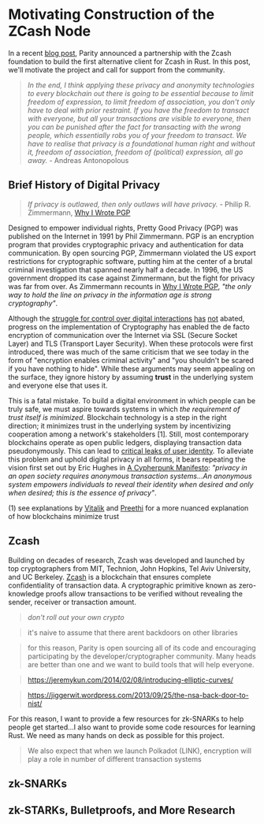 # Motivating Construction of the ZCash Node

In a recent [blog post](https://www.parity.io/parity-teams-up-with-zcash-foundation-for-parity-zcash-client/), Parity announced a partnership with the Zcash foundation to build the first alternative client for Zcash in Rust. In this post, we'll motivate the project and call for support from the community.

> *In the end, I think applying these privacy and anonymity technologies to every blockchain out there is going to be essential because to limit freedom of expression, to limit freedom of association, you don't only have to deal with prior restraint. If you have the freedom to transact with everyone, but all your transactions are visible to everyone, then you can be punished after the fact for transacting with the wrong people, which essentially robs you of your freedom to transact. We have to realise that privacy is a foundational human right and without it, freedom of association, freedom of (political) expression, all go away.* - Andreas Antonopolous 

## Brief History of Digital Privacy
> *If privacy is outlawed, then only outlaws will have privacy.* - Philip R. Zimmermann, [Why I Wrote PGP](https://www.philzimmermann.com/EN/essays/WhyIWrotePGP.html)

Designed to empower individual rights, Pretty Good Privacy (PGP) was published on the Internet in 1991 by Phil Zimmermann. PGP is an encryption program that provides cryptographic privacy and authentication for data communication. By open sourcing PGP, Zimmermann violated the US export restrictions for cryptographic software, putting him at the center of a brutal criminal investigation that spanned nearly half a decade. In 1996, the US government dropped its case against Zimmermann, but the fight for privacy was far from over. As Zimmermann recounts in [Why I Wrote PGP](https://www.philzimmermann.com/EN/essays/WhyIWrotePGP.html), *"the only way to hold the line on privacy in the information age is strong cryptography"*.

Although the [struggle for control over digital interactions](https://en.wikipedia.org/wiki/Crypto_Wars#cite_note-55) [has](https://arstechnica.com/tech-policy/2015/01/uk-prime-minister-wants-backdoors-into-messaging-apps-or-hell-ban-them/) [not](https://blogs.wsj.com/digits/2015/01/16/obama-sides-with-cameron-in-encryption-fight/?guid=BL-DGB-39944&dsk=y) abated, progress on the implementation of Cryptography has enabled the de facto encryption of communication over the Internet via SSL (Secure Socket Layer) and TLS (Transport Layer Security). When these protocols were first introduced, there was much of the same criticism that we see today in the form of "encryption enables criminal activity" and "you shouldn't be scared if you have nothing to hide". While these arguments may seem appealing on the surface, they ignore history by assuming **trust** in the underlying system and everyone else that uses it. 

This is a fatal mistake. To build a digital environment in which people can be truly safe, we must aspire towards systems in which *the requirement of trust itself is minimized*. Blockchain technology is a step in the right direction; it minimizes trust in the underlying system by incentivizing cooperation among a network's stakeholders [1]. Still, most contemporary blockchains operate as open public ledgers, displaying transaction data pseudonymously. This can lead to [critical leaks of user identity](https://www.technologyreview.com/s/608716/bitcoin-transactions-arent-as-anonymous-as-everyone-hoped/). To alleviate this problem and uphold digital privacy in all forms, it bears repeating the vision first set out by Eric Hughes in [A Cypherpunk Manifesto](https://www.activism.net/cypherpunk/manifesto.html): *"privacy in an open society requires anonymous transaction systems...An anonymous system empowers individuals to reveal their identity when desired and only when desired; this is the essence of privacy"*. 

(1) see explanations by [Vitalik](https://blog.ethereum.org/2015/04/27/visions-part-2-the-problem-of-trust/) and [Preethi](https://medium.com/@preethikasireddy/eli5-what-do-we-mean-by-blockchains-are-trustless-aa420635d5f6) for a more nuanced explanation of how blockchains minimize trust

## Zcash 
Building on decades of research, Zcash was developed and launched by top cryptographers from MIT, Technion, John Hopkins, Tel Aviv University, and UC Berkeley. [Zcash](https://z.cash/) is a blockchain that ensures complete confidentiality of transaction data. A cryptographic primitive known as zero-knowledge proofs allow transactions to be verified without revealing the sender, receiver or transaction amount.  


> *don't roll out your own crypto*

> it's naive to assume that there arent backdoors on other libraries

> for this reason, Parity is open sourcing all of its code and encouraging participating by the developer/cryptographer community. Many heads are better than one and we want to build tools that will help everyone.

> https://jeremykun.com/2014/02/08/introducing-elliptic-curves/

> https://jiggerwit.wordpress.com/2013/09/25/the-nsa-back-door-to-nist/

For this reason, I want to provide a few resources for zk-SNARKs to help people get started...I also want to provide some code resources for learning Rust. We need as many hands on deck as possible for this project.

> We also expect that when we launch Polkadot (LINK), encryption will play a role in number of different transaction systems

## zk-SNARKs


## zk-STARKs, Bulletproofs, and More Research


